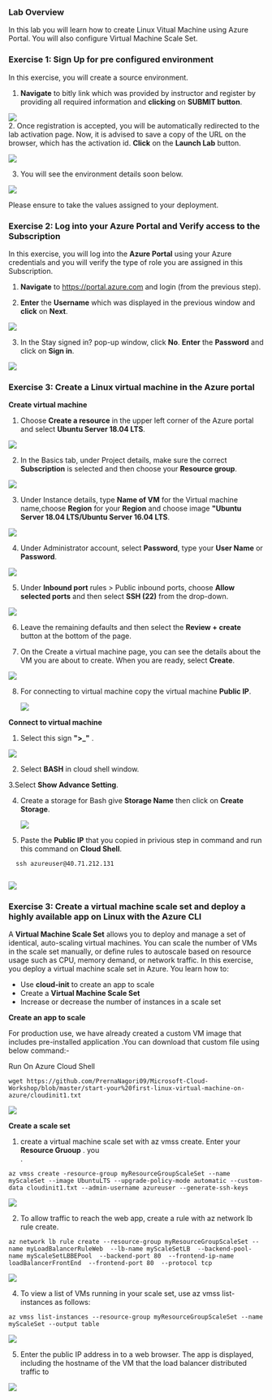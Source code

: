 

   
 
 ### Lab Overview
 In this lab you will learn how to create Linux Vitual Machine using Azure Portal. You will also configure Virtual Machine Scale Set.


### Exercise 1: Sign Up for pre configured environment

In this exercise, you will create a source environment.
1.	**Navigate** to bitly link which was provided by instructor and register by providing all required information and **clicking** on **SUBMIT button**.<br/>

<img src="images/sigin1.png"/><br/>
2. Once registration is accepted, you will be automatically redirected to the lab activation page. Now, it is advised to save a copy of the URL on the browser, which has the activation id. **Click** on the **Launch Lab** button.<br/>

<img src="images/screen1.png"/><br/>

3. You will see the environment details soon below.<br/>

<img src="images/screen2.png"/><br/>

Please ensure to take the values assigned to your deployment.

### Exercise 2: Log into your Azure Portal and Verify access to the Subscription

In this exercise, you will log into the **Azure Portal** using your Azure credentials and you will verify the type of role you are assigned in this Subscription.

1.  **Navigate** to https://portal.azure.com and login (from the previous step).

2.  **Enter** the **Username** which was displayed in the previous window and **click** on **Next**.<br/>

<img src="images/sccreen3.png"/><br/>

3.	In the Stay signed in? pop-up window, click **No**. **Enter** the **Password** and click on **Sign in**.<br/>

<img src="images/validation.png.png"/><br/>

### Exercise 3: Create a Linux virtual machine in the Azure portal


**Create virtual machine**

1. Choose **Create a resource** in the upper left corner of the Azure portal and select **Ubuntu Server 18.04 LTS**.<br/>

<img src="images/ubuntunew.png"/><br/>

2. In the Basics tab, under Project details, make sure the correct **Subscription** is selected and then choose your **Resource group**.<br/>

<img src="images/suscription.png"/><br/>

3. Under Instance details, type **Name of VM** for the Virtual machine name,choose **Region** for your **Region** and choose image **"Ubuntu Server 18.04 LTS/Ubuntu Server 16.04 LTS**.<br/>

<img src="images/vmname.png"/><br/>

4. Under Administrator account, select **Password**, type your **User Name** or **Password**.<br/>

<img src="images/adminp.png"/><br/>

5. Under **Inbound port** rules > Public inbound ports, choose **Allow selected ports** and then select **SSH (22)** from the drop-down.<br/>

<img src="images/portssh.png"/><br/>

6. Leave the remaining defaults and then select the **Review + create** button at the bottom of the page.<br/>

7. On the Create a virtual machine page, you can see the details about the VM you are about to create. When you are ready, select        **Create**.<br/>
 
 <img src="images/validation.png.png"/><br/>

8. For connecting to virtual machine copy the virtual machine **Public IP**. <br/>

      <img src="images/ubuntufinal.png"/><br/>
      
**Connect to virtual machine**

1. Select this sign **">_"** .<br/>

<img src="images/azureclisign.png"/><br/>

2. Select **BASH** in cloud shell window.<br/>

3.Select **Show Advance Setting**.<br/>

4. Create a storage for Bash give **Storage Name** then click on **Create Storage**.<br/>

   <img src="images/st.png"/><br/>

5. Paste the **Public IP** that you copied in privious step in command and run this command on **Cloud Shell**.<br/>

  ```
    ssh azureuser@40.71.212.131
   
  ```
<img src="images/ssh.png"/><br/>


### Exercise 3: Create a virtual machine scale set and deploy a highly available app on Linux with the Azure CLI

A **Virtual Machine Scale Set** allows you to deploy and manage a set of identical, auto-scaling virtual machines. You can scale the number of VMs in the scale set manually, or define rules to autoscale based on resource usage such as CPU, memory demand, or network traffic. In this exercise, you deploy a virtual machine scale set in Azure. You learn how to:<br/>

- Use **cloud-init** to create an app to scale<br/>
- Create a **Virtual Machine Scale Set**<br/>
- Increase or decrease the number of instances in a scale set<br/>


**Create an app to scale** <br/>

For production use, we have already created a custom VM image that includes pre-installed application .You can download that custom file using below command:-

Run On Azure Cloud Shell<br/>
```
wget https://github.com/PrernaNagori09/Microsoft-Cloud-Workshop/blob/master/start-your%20first-linux-virtual-machine-on-azure/cloudinit1.txt
```



<img src="images/githubscript.png"/><br/>


**Create a scale set** <br/>

1. create a virtual machine scale set with az vmss create. Enter your **Resource Gruoup** . you<br/>. 

```
az vmss create -resource-group myResourceGroupScaleSet --name myScaleSet --image UbuntuLTS --upgrade-policy-mode automatic --custom-data cloudinit1.txt --admin-username azureuser --generate-ssh-keys
```
<img src="images/scalsetscreenshot.png"/><br/>
  
  2. To allow traffic to reach the web app, create a rule with az network lb rule create.<br/>
 ```
az network lb rule create --resource-group myResourceGroupScaleSet --name myLoadBalancerRuleWeb  --lb-name myScaleSetLB  --backend-pool-name myScaleSetLBBEPool  --backend-port 80  --frontend-ip-name loadBalancerFrontEnd  --frontend-port 80  --protocol tcp
  ```
  <img src="images/Loadbalancerrule1.png"/><br/>
  
  
  4. To view a list of VMs running in your scale set, use az vmss list-instances as follows:
  ```
az vmss list-instances --resource-group myResourceGroupScaleSet --name myScaleSet --output table 
  ```
  <img src="images/runninginstances.png"/><br/>
  
  5. Enter the public IP address in to a web browser. The app is displayed, including the hostname of the VM that the load balancer          distributed traffic to <br/>
  
   <img src="images/output.png"/><br/>
   
   
  
  
 
  



